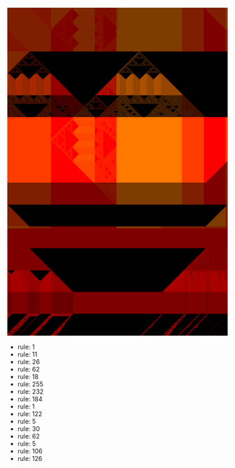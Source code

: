 ![photo](./output.png) 
 * rule: 1
* rule: 11
* rule: 26
* rule: 62
* rule: 18
* rule: 255
* rule: 232
* rule: 184
* rule: 1
* rule: 122
* rule: 5
* rule: 30
* rule: 62
* rule: 5
* rule: 106
* rule: 126
